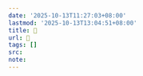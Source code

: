 ```yaml
---
date: '2025-10-13T11:27:03+08:00'
lastmod: '2025-10-13T13:04:51+08:00'
title: 󰕐
url: 󰕐
tags: []
src:
note:
---
```

